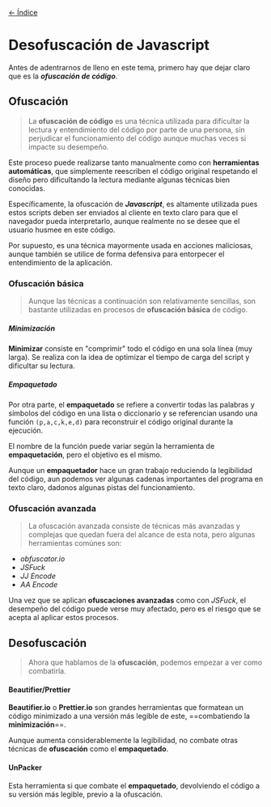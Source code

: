 [<- Índice](../WebHacking.md)
# Desofuscación de Javascript

Antes de adentrarnos de lleno en este tema, primero hay que dejar claro que es la ***ofuscación de código***.

## Ofuscación

> La **ofuscación de código** es una técnica utilizada para dificultar la lectura y entendimiento del código por parte de una persona, sin perjudicar el funcionamiento del código aunque muchas veces si impacte su desempeño.

Este proceso puede realizarse tanto manualmente como con **herramientas automáticas**, que simplemente reescriben el código original respetando el diseño pero dificultando la lectura mediante algunas técnicas bien conocidas.

Específicamente, la ofuscación de ***Javascript***, es altamente utilizada pues estos scripts deben ser enviados al cliente en texto claro para que el navegador pueda interpretarlo, aunque realmente no se desee que el usuario husmee en este código.

Por supuesto, es una técnica mayormente usada en acciones maliciosas, aunque también se utilice de forma defensiva para entorpecer el entendimiento de la aplicación.

### Ofuscación básica

> Aunque las técnicas a continuación son relativamente sencillas, son bastante utilizadas en procesos de **ofuscación básica** de código.
##### Minimización

**Minimizar** consiste en "comprimir" todo el código en una sola línea (muy larga). Se realiza con la idea de optimizar el tiempo de carga del script y dificultar su lectura.

##### Empaquetado

Por otra parte, el **empaquetado** se refiere a convertir todas las palabras y símbolos del código en una lista o diccionario y se referencian usando una función `(p,a,c,k,e,d)` para reconstruir el código original durante la ejecución.

El nombre de la función puede variar según la herramienta de **empaquetación**, pero el objetivo es el mismo.

Aunque un **empaquetador** hace un gran trabajo reduciendo la legibilidad del código, aun podemos ver algunas cadenas importantes del programa en texto claro, dadonos algunas pistas del funcionamiento.

### Ofuscación avanzada

> La ofuscación avanzada consiste de técnicas más avanzadas y complejas que quedan fuera del alcance de esta nota, pero algunas herramientas comúnes son:

- *obfuscator.io*
- *JSFuck*
- *JJ Encode*
- *AA Encode*

Una vez que se aplican **ofuscaciones avanzadas** como con *JSFuck*, el desempeño del código puede verse muy afectado, pero es el riesgo que se acepta al aplicar estos procesos.

## Desofuscación

> Ahora que hablamos de la **ofuscación**, podemos empezar a ver como combatirla.

#### Beautifier/Prettier

**Beautifier.io** o **Prettier.io** son grandes herramientas que formatean un código minimizado a una versión más legible de este, ==combatiendo la **minimización**==.

Aunque aumenta considerablemente la legibilidad, no combate otras técnicas de **ofuscación** como el **empaquetado**.

#### UnPacker

Esta herramienta si que combate el **empaquetado**, devolviendo el código a su versión más legible, previo a la ofuscación.